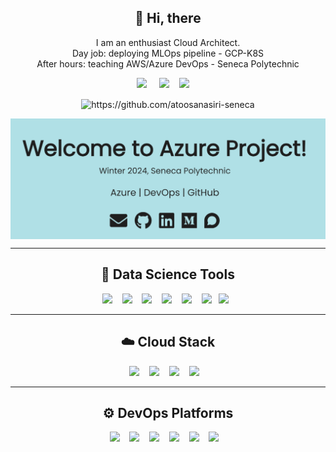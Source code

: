 <!--
**atoosanasiri-seneca/atoosanasiri-seneca** is a ✨ _special_ ✨ repository because its `README.md` appears on your GitHub profile.
--->  

<h2 align="center"> 👋 Hi, there </h2>
  <p align="center">I am an enthusiast Cloud Architect.<br>Day job: deploying MLOps pipeline - GCP-K8S<br>After hours: teaching AWS/Azure DevOps - Seneca Polytechnic 
  <p align="center">
  <!-- display the social media buttons in your README -->
  <p align='center'>
    <a href="https://www.linkedin.com/in/atoosanasiri/"><img src="https://img.shields.io/badge/linkedin-%230077B5.svg?&style=for-the-badge&logo=linkedin&logoColor=white" target="_blank" /></a>&nbsp;&nbsp;&nbsp;&nbsp;
    <a href="https://medium.com/@atoosanasiri"><img src="https://img.shields.io/badge/Medium%20-%231572B6.svg?&style=for-the-badge&logo=medium&logoColor=white" target="_blank" /></a>&nbsp;&nbsp;&nbsp;
    <a href="https://twitter.com/atoosanasiri"><img src="https://img.shields.io/badge/twitter-%231DA1F2.svg?&style=for-the-badge&logo=twitter&logoColor=white" target="_blank" /></a>&nbsp;&nbsp;&nbsp;&nbsp;
  </p>
  <p align='center'>
    <img src="https://komarev.com/ghpvc/?username=atoosanasiri-seneca&color=&color=dc143c&style=plastic" alt="https://github.com/atoosanasiri-seneca" align="center" />
    <br>
  </p>
  <p align='center'>
    <a href="https://azure-project-winter2024.github.io/">
    <img src="./images/azureprojectwinter2024.png" alt="Azure Project Winter2024" align="center" />
</a></p>

  <p align='center'>
</p>

<!-- To Link your profile to the media buttons -->  
<hr>

<h2 align="center"> 🔭 Data Science Tools </h2>
<p align="center">
  <img src="https://img.shields.io/badge/Python-3776AB?logo=python&logoColor=fff&style=for-the-badge" />&nbsp;&nbsp;&nbsp;
  <img src="https://img.shields.io/badge/TensorFlow-FF6F00?logo=tensorflow&logoColor=fff&style=for-the-badge" />&nbsp;&nbsp;&nbsp;
  <img src="https://img.shields.io/badge/Streamlit-FF4B4B?logo=streamlit&logoColor=fff&style=for-the-badge" />&nbsp;&nbsp;&nbsp;
  <img src="https://img.shields.io/badge/PyTorch-EE4C2C?logo=pytorch&logoColor=fff&style=for-the-badge" />&nbsp;&nbsp;&nbsp;
  <img src="https://img.shields.io/badge/-script-276DC3.svg?style=for-the-badge&logo=R  " />&nbsp;&nbsp;&nbsp;
  <img src="https://img.shields.io/badge/Keras-FF0000?style=for-the-badge&logo=keras&logoColor=white" />&nbsp;&nbsp;
  <img src="https://img.shields.io/badge/Flask-000000?style=for-the-badge&logo=flask&logoColor=white" />&nbsp;&nbsp;  
</p>

<hr>

<h2 align="center"> ☁️ Cloud Stack </h2>
<p align="center">
  <img src="https://img.shields.io/badge/azure-%230072C6.svg?style=for-the-badge&logo=microsoftazure&logoColor=white" />&nbsp;&nbsp;&nbsp;
  <img src="https://img.shields.io/badge/AWS-%23FF9900.svg?style=for-the-badge&logo=amazon-aws&logoColor=white" />&nbsp;&nbsp;&nbsp;
  <img src="https://img.shields.io/badge/GoogleCloud-%234285F4.svg?style=for-the-badge&logo=google-cloud&logoColor=white" />&nbsp;&nbsp;&nbsp;
  <img src="https://img.shields.io/badge/Openstack-%23f01742.svg?style=for-the-badge&logo=openstack&logoColor=white" />&nbsp;&nbsp;&nbsp;
</p>

<hr>

<h2 align="center"> ⚙️ DevOps Platforms </h2>
<p align="center">
  <img src="https://img.shields.io/badge/docker-%230db7ed.svg?style=for-the-badge&logo=docker&logoColor=white" />&nbsp;&nbsp;&nbsp;
  <img src="https://img.shields.io/badge/kubernetes-%23326ce5.svg?style=for-the-badge&logo=kubernetes&logoColor=white" />&nbsp;&nbsp;&nbsp;
  <img src="https://img.shields.io/badge/ansible-%231A1918.svg?style=for-the-badge&logo=ansible&logoColor=white" />&nbsp;&nbsp;&nbsp;
  <img src="https://img.shields.io/badge/nginx-%23009639.svg?style=for-the-badge&logo=nginx&logoColor=white" />&nbsp;&nbsp;&nbsp;
  <img src="https://img.shields.io/badge/jenkins-%232C5263.svg?style=for-the-badge&logo=jenkins&logoColor=white" />&nbsp;&nbsp;&nbsp;
  <img src="https://img.shields.io/badge/Apache%20Airflow-017CEE?style=for-the-badge&logo=Apache%20Airflow&logoColor=white" />&nbsp;&nbsp;&nbsp;
</p>
